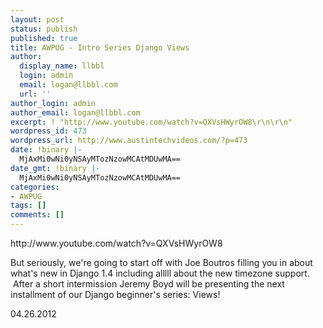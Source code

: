 ```yaml
---
layout: post
status: publish
published: true
title: AWPUG - Intro Series Django Views
author:
  display_name: llbbl
  login: admin
  email: logan@llbbl.com
  url: ''
author_login: admin
author_email: logan@llbbl.com
excerpt: ! "http://www.youtube.com/watch?v=QXVsHWyrOW8\r\n\r\n"
wordpress_id: 473
wordpress_url: http://www.austintechvideos.com/?p=473
date: !binary |-
  MjAxMi0wNi0yNSAyMTozNzowMCAtMDUwMA==
date_gmt: !binary |-
  MjAxMi0wNi0yNSAyMTozNzowMCAtMDUwMA==
categories:
- AWPUG
tags: []
comments: []
---
```

<p>http://www.youtube.com/watch?v=QXVsHWyrOW8</p>
<p><a id="more"></a><a id="more-473"></a></p>
<p>But seriously, we're going to start off with Joe Boutros filling you in about what's new in Django 1.4 including alllll about the new timezone support.  After a short intermission Jeremy Boyd will be presenting the next installment of our Django beginner's series: Views!</p>
<p>04.26.2012</p>
